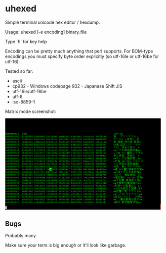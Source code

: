 uhexed
======

Simple terminal unicode hex editor / hexdump.

Usage: uhexed [-e encoding] binary_file

Type 'h' for key help

Encoding can be pretty much anything that perl supports.
For BOM-type encodings you must specify byte order explicitly (so utf-16le or utf-16be for utf-16).

Tested so far:
- ascii
- cp932 - Windows codepage 932 - Japanese Shift JIS
- utf-16le/utf-16be
- utf-8
- iso-8859-1

Matrix mode screenshot:

![Screenshot](https://raw.githubusercontent.com/lemonsqueeze/uhexed/master/screenshot.png)


Bugs
----

Probably many. 

Make sure your term is big enough or it'll look like garbage.
